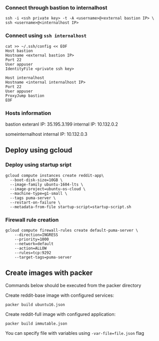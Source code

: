 ### Connect through bastion to internalhost

```
ssh -i <ssh private key> -t -A <username>@<external bastion IP> \
ssh <username>@<internalhost IP>
```

### Connect using `ssh internalhost`

```
cat >> ~/.ssh/config << EOF
Host bastion
Hostname <external bastion IP>
Port 22
User appuser
IdentityFile <private ssh key>

Host internalhost
Hostname <internal internalhost IP>
Port 22
User appuser
ProxyJump bastion
EOF
```

### Hosts information

bastion
exteranl IP: 35.195.3.199
internal IP: 10.132.0.2

someinternalhost
internal IP: 10.132.0.3

## Deploy using gcloud

### Deploy using startup sript

```
gcloud compute instances create reddit-app\
  --boot-disk-size=10GB \
  --image-family ubuntu-1604-lts \
  --image-project=ubuntu-os-cloud \
  --machine-type=g1-small \
  --tags puma-server \
  --restart-on-failure \
  --metadata-from-file startup-script=startup-script.sh
```

### Firewall rule creation

```
gcloud compute firewall-rules create default-puma-server \
    --direction=INGRESS
    --priority=1000
    --network=default
    --action=ALLOW
    --rules=tcp:9292
    --target-tags=puma-server
```

## Create images with packer

Commands below should be executed from the packer directory

Create reddit-base image with configured services:
```
packer build ubuntu16.json
```

Create reddit-full image with configured application:
```
packer build immutable.json
```

You can specify file with variables using ```-var-file=file.json``` flag
